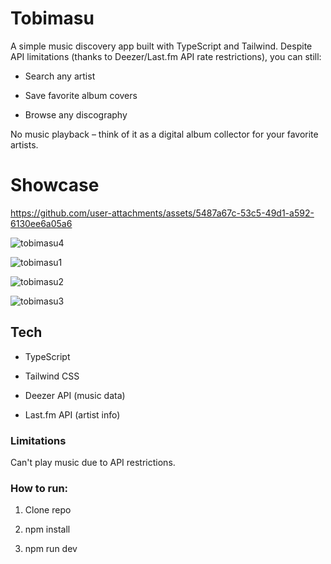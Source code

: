 # Tobimasu

A simple music discovery app built with TypeScript and Tailwind. Despite API limitations (thanks to Deezer/Last.fm API rate restrictions), you can still:

- Search any artist

- Save favorite album covers

- Browse any discography

No music playback – think of it as a digital album collector for your favorite artists.


# Showcase

https://github.com/user-attachments/assets/5487a67c-53c5-49d1-a592-6130ee6a05a6

![tobimasu4](https://github.com/user-attachments/assets/bca95cbe-d906-4f90-82a8-76a8906a8d50)

![tobimasu1](https://github.com/user-attachments/assets/b5439183-acb0-4baa-8464-26c64002c7e5)

![tobimasu2](https://github.com/user-attachments/assets/3e59f74e-343a-4524-8fb6-9360fd2745f8)

![tobimasu3](https://github.com/user-attachments/assets/dc9d6c5c-5947-4315-995f-d703b5628d70)


## Tech 

- TypeScript

- Tailwind CSS

- Deezer API (music data)

- Last.fm API (artist info)

### Limitations

Can't play music due to API restrictions.

### How to run:

1. Clone repo

2. npm install

3. npm run dev




